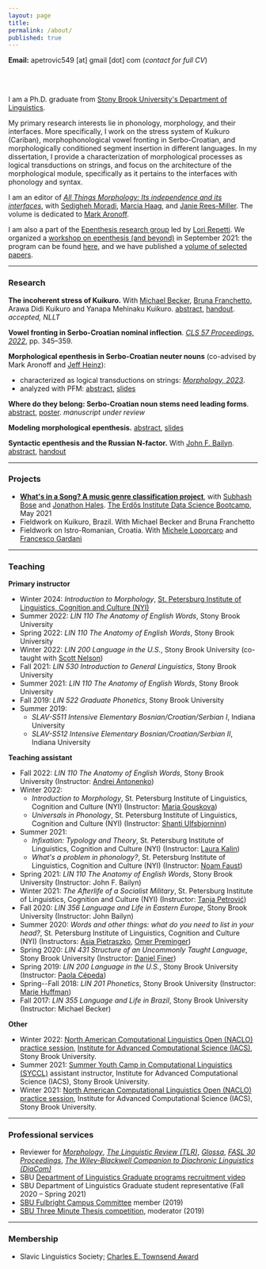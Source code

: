 ```yaml
---
layout: page
title:
permalink: /about/
published: true
---
```


<strong>Email:</strong> apetrovic549 [at] gmail [dot] com (<em>contact for full CV</em>)

<!-- <strong>Office:</strong> S119, Social and Behavioral Sciences (SBS) -->

<br>
<br>

I am a Ph.D. graduate from <a href="https://linguistics.stonybrook.edu/">Stony Brook University's Department of Linguistics</a>.

My primary research interests lie in phonology, morphology, and their interfaces. More specifically, I work on the stress system of Kuikuro (Cariban), morphophonological vowel fronting in Serbo-Croatian, and morphologically conditioned segment insertion in different languages. In my dissertation, I provide a characterization of morphological processes as logical transductions on strings, and focus on the architecture of the morphological module, specifically as it pertains to the interfaces with phonology and syntax.

I am an editor of <a href="https://benjamins.com/catalog/cilt.353">_All Things Morphology: Its independence and its interfaces_</a>, with <a href="https://somoradi.github.io">Sedigheh Moradi</a>, <a href="https://www.ou.edu/cas/modlang/people/linguistics/m-haag">Marcia Haag</a>, and <a href="https://www.researchgate.net/profile/Janie-Rees-Miller">Janie Rees-Miller</a>. The volume is dedicated to <a href="https://linguistics.stonybrook.edu/faculty/mark.aronoff/">Mark Aronoff</a>.

I am also a part of the <a href="https://raw.githubusercontent.com/andrija-petrovic/andrija-petrovic.github.io/master/images/TeamEpenthesis.png">Epenthesis research group</a> led by <a href="https://linguistics.stonybrook.edu/faculty/lori.repetti/">Lori Repetti</a>. We organized a <a href="https://www.stonybrook.edu/epenthesis/">workshop on epenthesis (and beyond)</a> in September 2021: the program can be found <a href="https://www.stonybrook.edu/commcms/epenthesis/program.php">here</a>, and we have published a <a href="https://langsci-press.org/catalog/book/469">volume of selected papers</a>.

----

### Research

**The incoherent stress of Kuikuro.** With <a href="https://becker.phonologist.org">Michael Becker</a>, <a href="http://vlv19.abralin.org/en/speaker/bruna-franchetto-2/">Bruna Franchetto</a>, Arawa Didi Kuikuro and Yanapa Mehinaku Kuikuro. <a href="https://drive.google.com/file/d/1xOnlsIAmJz-0_IuCiiza97r32PRVvct8/view">abstract</a>, <a href="https://drive.google.com/file/d/1PKBB_QQFBxjaz0-K0JCrWVbd4JftHgrw/view?usp=sharing">handout</a>. _accepted, NLLT_

**Vowel fronting in Serbo-Croatian nominal inflection**. _<a href="https://drive.google.com/file/d/1D1kVuDU0iBhqBvNk3KBsotHZvtWj1_jX/view?usp=sharing">CLS 57 Proceedings, 2022</a>_, pp. 345–359.

**Morphological epenthesis in Serbo-Croatian neuter nouns** (co-advised by Mark Aronoff and <a href="http://jeffreyheinz.net">Jeff Heinz</a>):
- characterized as logical transductions on strings: <a href="https://rdcu.be/dglac">_Morphology, 2023_</a>.
- analyzed with PFM: <a href="https://www.uni-goettingen.de/de/document/download/25678a0d33e7f08d437152b6a81baef8.pdf/Petrovic.pdf">abstract</a>, <a href="https://drive.google.com/file/d/106pYNE4oOIuOTqWU0QIHgiwtP5P-wY2k/view?usp=sharing">slides</a>

**Where do they belong: Serbo‐Croatian noun stems need leading forms**. <a href="https://drive.google.com/file/d/1NJBo5yKsiryIFNEk8lLPLLNbgquRwESG/view?usp=sharing">abstract</a>, <a href="https://drive.google.com/file/d/1f0PxzRsw-aU0Oa_KVC10U2ReoXEVgk1w/view?usp=sharing">poster</a>. _manuscript under review_

**Modeling morphological epenthesis.** <a href="https://drive.google.com/file/d/1w5f_bgQesLDmIXQSzOwfB9t9z9GT7DsP/view?usp=sharing">abstract</a>, <a href="https://drive.google.com/file/d/1Jr-pNyWNG992Yml0kUQmkoaC8l8wzIfS/view?usp=sharing">slides</a>

**Syntactic epenthesis and the Russian N-factor.** With <a href="https://linguistics.stonybrook.edu/faculty/john.bailyn/">John F. Bailyn</a>. <a href="https://drive.google.com/file/d/1oat6KPz5Twv4JMfbvSJiHPYRi45iIQIc/view?usp=sharing">abstract</a>, <a href="https://drive.google.com/file/d/1mQmTUgvGxgfjp6VaEwqXN0Vhc2miCXvP/view?usp=sharing">handout</a>

----

### Projects

- <a href="https://docs.google.com/presentation/d/1zgAJASr8-DsS_hyTPig3vgFj8kw_HiXVHrcQ--M8_1o/edit?usp=sharing">**What's in a Song? A music genre classification project**</a>, with <a href="https://astronomy.osu.edu/people/bose.48">Subhash Bose</a> and <a href="https://math.osu.edu/people/hales.41">Jonathon Hales</a>. <a href="https://www.erdosinstitute.org/may2021certificates/andrija-petrovic">The Erdős Institute Data Science Bootcamp</a>, May 2021
- Fieldwork on Kuikuro, Brazil. With Michael Becker and Bruna Franchetto
- Fieldwork on Istro-Romanian, Croatia. With <a href="https://www.rose.uzh.ch/de/seminar/wersindwir/mitarbeitende/loporcaro.html">Michele Loporcaro</a> and <a href="https://francescogardani.wordpress.com">Francesco Gardani</a>

----

### Teaching

**Primary instructor**
- Winter 2024: _Introduction to Morphology_, <a href="https://nyispb.org">St. Petersburg Institute of Linguistics, Cognition and Culture (NYI)</a>
- Summer 2022: _LIN 110 The Anatomy of English Words_, Stony Brook University
- Spring 2022: _LIN 110 The Anatomy of English Words_, Stony Brook University
- Winter 2022: _LIN 200 Language in the U.S._, Stony Brook University (co-taught with <a href="https://snelson89.bitbucket.io">Scott Nelson</a>)
- Fall 2021: _LIN 530 Introduction to General Linguistics_, Stony Brook University
- Summer 2021: _LIN 110 The Anatomy of English Words_, Stony Brook University
- Fall 2019: _LIN 522 Graduate Phonetics_, Stony Brook University
- Summer 2019:
  - _SLAV-S511 Intensive Elementary Bosnian/Croatian/Serbian I_, Indiana University
  - _SLAV-S512 Intensive Elementary Bosnian/Croatian/Serbian II_, Indiana University

**Teaching assistant**
- Fall 2022: _LIN 110 The Anatomy of English Words_, Stony Brook University (Instructor: <a href="http://www.andant.info">Andrei Antonenko</a>)
- Winter 2022:
  - _Introduction to Morphology_, St. Petersburg Institute of Linguistics, Cognition and Culture (NYI) (Instructor: <a href="https://www.gouskova.com">Maria Gouskova</a>)
  - _Universals in Phonology_, St. Petersburg Institute of Linguistics, Cognition and Culture (NYI) (Instructor: <a href="https://sites.google.com/site/shantijulfsbjorninn/">Shanti Ulfsbjorninn</a>)
- Summer 2021:
  - _Infixation: Typology and Theory_, St. Petersburg Institute of Linguistics, Cognition and Culture (NYI) (Instructor: <a href="https://www.laurakalin.com">Laura Kalin</a>)
  - _What's a problem in phonology?_, St. Petersburg Institute of Linguistics, Cognition and Culture (NYI) (Instructor: <a href="https://noamfaust.wordpress.com">Noam Faust</a>)
- Spring 2021: _LIN 110 The Anatomy of English Words_, Stony Brook University (Instructor: John F. Bailyn)
- Winter 2021: _The Afterlife of a Socialist Military_, St. Petersburg Institute of Linguistics, Cognition and Culture (NYI) (Instructor: <a href="https://ikss.zrc-sazu.si/en/sodelavci/tanja-petrovic-en#v">Tanja Petrović</a>)
- Fall 2020: _LIN 356 Language and Life in Eastern Europe_, Stony Brook University (Instructor: John Bailyn)
- Summer 2020: _Words and other things: what do you need to list in your head?_, St. Petersburg Institute of Linguistics, Cognition and Culture (NYI) (Instructors: <a href="https://asiapietraszko.com">Asia Pietraszko</a>, <a href="https://omer.lingsite.org">Omer Preminger</a>)
- Spring 2020: _LIN 431 Structure of an Uncommonly Taught Language_, Stony Brook University (Instructor: <a href="https://linguistics.stonybrook.edu/faculty/daniel.finer/">Daniel Finer</a>)
- Spring 2019: _LIN 200 Language in the U.S._, Stony Brook University (Instructor: <a href="https://paolacepeda.com">Paola Cépeda</a>)
- Spring--Fall 2018: _LIN 201 Phonetics_, Stony Brook University (Instructor: <a href="https://linguistics.stonybrook.edu/faculty/marie.huffman/">Marie Huffman</a>)
- Fall 2017: _LIN 355 Language and Life in Brazil_, Stony Brook University (Instructor: Michael Becker)

**Other**
- Winter 2022: <a href="https://calendar.stonybrook.edu/site/iacs/event/naclo-2022/">North American Computational Linguistics Open (NACLO) practice session</a>, <a href="https://iacs.stonybrook.edu">Institute for Advanced Computational Science (IACS)</a>, Stony Brook University.
- Summer 2021: <a href="https://calendar.stonybrook.edu/site/iacs/event/summer-youth-camp-for-computational-linguistics-syccl-1/">Summer Youth Camp in Computational Linguistics (SYCCL)</a> assistant instructor, Institute for Advanced Computational Science (IACS), Stony Brook University.
- Winter 2021: <a href="https://www.stonybrook.edu/commcms/linguistics/news/2020/2020_12_29_naclo.php?fbclid=IwAR3hOO4_FS0m-R8pWLkCNrmX19yMeEvkTtyRN77yPHhwizWaGbjXbM_IJsM">North American Computational Linguistics Open (NACLO) practice session</a>, Institute for Advanced Computational Science (IACS), Stony Brook University.

----

### Professional services

- Reviewer for <a href="https://link.springer.com/journal/11525">_Morphology_</a>, <a href="https://www.degruyter.com/journal/key/TLIR/html">_The Linguistic Review (TLR)_</a>, <a href="https://www.glossa-journal.org">_Glossa_</a>, <a href="https://fasl30.mit.edu/proc">_FASL 30 Proceedings_</a>, <a href="https://www.researchgate.net/publication/366808543_The_Wiley-Blackwell_Companion_to_Diachronic_Linguistics_5_vols">_The Wiley-Blackwell Companion to Diachronic Linguistics (DiaCom)_</a>
- SBU <a href="https://www.youtube.com/watch?v=-90HCxfMgDQ&t">Department of Linguistics Graduate programs recruitment video</a>
- SBU Department of Linguistics Graduate student representative (Fall 2020 – Spring 2021)
- <a href="https://www.stonybrook.edu/commcms/fellowships/featured-awards/fulbright/">SBU Fulbright Campus Committee</a> member (2019)
- <a href="https://grad.stonybrook.edu/professional-development/sbu3mt/3mt-2019">SBU Three Minute Thesis competition</a>, moderator (2019)

----

### Membership

- Slavic Linguistics Society; <a href="https://www.slaviclinguistics.org/charles-e-townsend-memorial-fund">Charles E. Townsend Award</a>
